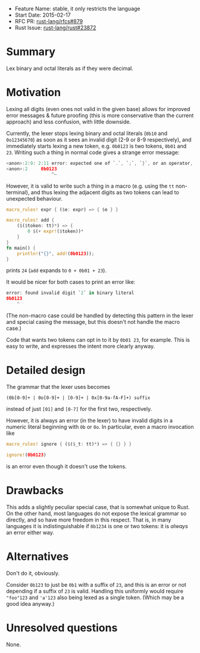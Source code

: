 - Feature Name: stable, it only restricts the language
- Start Date: 2015-02-17
- RFC PR: [rust-lang/rfcs#879](https://github.com/rust-lang/rfcs/pull/879)
- Rust Issue: [rust-lang/rust#23872](https://github.com/rust-lang/rust/pull/23872)

# Summary

Lex binary and octal literals as if they were decimal.

# Motivation

Lexing all digits (even ones not valid in the given base) allows for
improved error messages & future proofing (this is more conservative
than the current approach) and less confusion, with little downside.

Currently, the lexer stops lexing binary and octal literals (`0b10` and
`0o12345670`) as soon as it sees an invalid digit (2-9 or 8-9
respectively), and immediately starts lexing a new token,
e.g. `0b0123` is two tokens, `0b01` and `23`. Writing such a thing in
normal code gives a strange error message:

```rust
<anon>:2:9: 2:11 error: expected one of `.`, `;`, `}`, or an operator, found `23`
<anon>:2     0b0123
                 ^~
```

However, it is valid to write such a thing in a macro (e.g. using the
`tt` non-terminal), and thus lexing the adjacent digits as two tokens
can lead to unexpected behaviour.

```rust
macro_rules! expr { ($e: expr) => { $e } }

macro_rules! add {
    ($($token: tt)*) => {
        0 $(+ expr!($token))*
    }
}
fn main() {
    println!("{}", add!(0b0123));
}
```

prints `24` (`add` expands to `0 + 0b01 + 23`).

It would be nicer for both cases to print an error like:

```rust
error: found invalid digit `2` in binary literal
0b0123
    ^
```

(The non-macro case could be handled by detecting this pattern in the
lexer and special casing the message, but this doesn't not handle the
macro case.)

Code that wants two tokens can opt in to it by `0b01 23`, for
example. This is easy to write, and expresses the intent more clearly
anyway.

# Detailed design

The grammar that the lexer uses becomes

```
(0b[0-9]+ | 0o[0-9]+ | [0-9]+ | 0x[0-9a-fA-F]+) suffix
```

instead of just `[01]` and `[0-7]` for the first two, respectively.

However, it is always an error (in the lexer) to have invalid digits
in a numeric literal beginning with `0b` or `0o`. In particular, even
a macro invocation like

```rust
macro_rules! ignore { ($($_t: tt)*) => { {} } }

ignore!(0b0123)
```

is an error even though it doesn't use the tokens.


# Drawbacks

This adds a slightly peculiar special case, that is somewhat unique to
Rust. On the other hand, most languages do not expose the lexical
grammar so directly, and so have more freedom in this respect. That
is, in many languages it is indistinguishable if `0b1234` is one or
two tokens: it is *always* an error either way.


# Alternatives

Don't do it, obviously.

Consider `0b123` to just be `0b1` with a suffix of `23`, and this is
an error or not depending if a suffix of `23` is valid. Handling this
uniformly would require `"foo"123` and `'a'123` also being lexed as a
single token. (Which may be a good idea anyway.)

# Unresolved questions

None.
